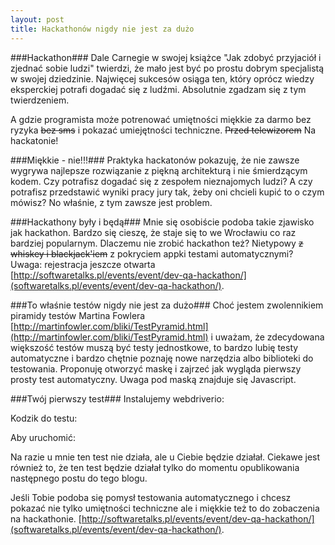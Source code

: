 ```yaml
---
layout: post
title: Hackathonów nigdy nie jest za dużo
---
```


###Hackathon###
Dale Carnegie w swojej książce "Jak zdobyć przyjaciół i zjednać sobie ludzi" twierdzi, że mało jest być po prostu dobrym specjalistą w swojej dziedzinie. Najwięcej sukcesów osiąga ten, który oprócz wiedzy eksperckiej potrafi dogadać się z ludźmi. Absolutnie zgadzam się z tym twierdzeniem.

A gdzie programista może potrenować umiętności miękkie za darmo bez ryzyka <strike> bez sms</strike> i pokazać umiejętności techniczne. <strike>Przed telewizorem</strike> Na hackatonie!

###Miękkie - nie!!!###
Praktyka hackatonów pokazuję, że nie zawsze wygrywa najlepsze rozwiązanie z piękną architekturą i nie śmierdzącym kodem. Czy potrafisz dogadać się z zespołem nieznajomych ludzi? A czy potrafisz przedstawić wyniki pracy jury tak, żeby oni chcieli kupić to o czym mówisz? No właśnie, z tym zawsze jest problem.

###Hackathony były i będą###
Mnie się osobiście podoba takie zjawisko jak hackathon. Bardzo się cieszę, że staje się to we Wrocławiu co raz bardziej popularnym. Dlaczemu nie zrobić hackathon też? Nietypowy <strike> z whiskey i blackjack'iem</strike> z pokryciem appki testami automatycznymi? Uwaga: rejestracja jeszcze otwarta [http://softwaretalks.pl/events/event/dev-qa-hackathon/](softwaretalks.pl/events/event/dev-qa-hackathon/).

###To właśnie testów nigdy nie jest za dużo###
Choć jestem zwolennikiem piramidy testów Martina Fowlera [http://martinfowler.com/bliki/TestPyramid.html](http://martinfowler.com/bliki/TestPyramid.html) i uważam, że zdecydowana większość testów muszą być testy jednostkowe, to bardzo lubię testy automatyczne i bardzo chętnie poznaję nowe narzędzia albo biblioteki do testowania. Proponuję otworzyć maskę i zajrzeć jak wygląda pierwszy prosty test automatyczny. Uwaga pod maską znajduje się Javascript.

###Twój pierwszy test###
Instalujemy webdriverio:
<script src="https://gist.github.com/ibezuglyi/c24e8293bfe116521faf.js"></script>

Kodzik do testu:
<script src="https://gist.github.com/ibezuglyi/0d6da547ca1d37eebbb3.js"></script>

Aby uruchomić:
<script src="https://gist.github.com/ibezuglyi/50c86b9daecf67be4198.js"></script>

Na razie u mnie ten test nie działa, ale u Ciebie będzie działał. Ciekawe jest również to, że ten test będzie działał tylko do momentu opublikowania następnego postu do tego blogu.

Jeśli Tobie podoba się pomysł testowania automatycznego i chcesz pokazać nie tylko umiętności techniczne ale i miękkie też to do zobaczenia na hackathonie. [http://softwaretalks.pl/events/event/dev-qa-hackathon/](softwaretalks.pl/events/event/dev-qa-hackathon/).
